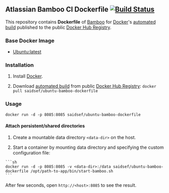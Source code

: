 ## Atlassian Bamboo CI Dockerfile [![Build Status](https://travis-ci.org/saidsef/ubuntu-bamboo-dockerfile.svg?branch=master)](https://travis-ci.org/saidsef/ubuntu-bamboo-dockerfile)


This repository contains **Dockerfile** of [Bamboo](https://www.atlassian.com/software/bamboo/download) for [Docker](https://www.docker.com/)'s [automated build](https://registry.hub.docker.com/) published to the public [Docker Hub Registry](https://registry.hub.docker.com/).


### Base Docker Image

* [Ubuntu:latest](http://www.docker.com/)


### Installation

1. Install [Docker](https://www.docker.com/).

2. Download [automated build](https://registry.hub.docker.com/u/dockerfile/elasticsearch/) from public [Docker Hub Registry](https://registry.hub.docker.com/): `docker pull saidsef/ubuntu-bamboo-dockerfile`

### Usage

    docker run -d -p 8085:8085 saidsef/ubuntu-bamboo-dockerfile

#### Attach persistent/shared directories

  1. Create a mountable data directory `<data-dir>` on the host.

  2. Start a container by mounting data directory and specifying the custom configuration file:

    ```sh
    docker run -d -p 8085:8085 -v <data-dir>:/data saidsef/ubuntu-bamboo-dockerfile /opt/path-to-app/bin/start-bamboo.sh
    ```

After few seconds, open `http://<host>:8085` to see the result.

